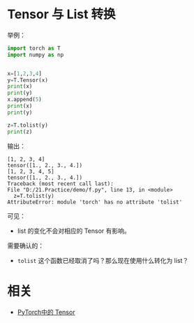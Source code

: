 
# Tensor 与 List 转换

举例：


```py
import torch as T
import numpy as np


x=[1,2,3,4]
y=T.Tensor(x)
print(x)
print(y)
x.append(5)
print(x)
print(y)

z=T.tolist(y)
print(z)
```

输出：

```
[1, 2, 3, 4]
tensor([1., 2., 3., 4.])
[1, 2, 3, 4, 5]
tensor([1., 2., 3., 4.])
Traceback (most recent call last):
File "D:/21.Practice/demo/f.py", line 13, in <module>
  z=T.tolist(y)
AttributeError: module 'torch' has no attribute 'tolist'
```


可见：

- list 的变化不会对相应的 Tensor 有影响。

需要确认的：

- `tolist` 这个函数已经取消了吗？那么现在使用什么转化为 list？



# 相关

- [PyTorch中的 Tensor](https://blog.csdn.net/tfcy694/article/details/80330616)
